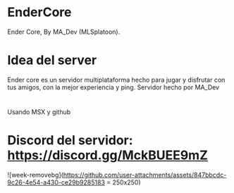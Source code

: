 # EnderCore
Ender Core, By MA_Dev (MLSplatoon).
# Idea del server
Ender core es un servidor multiplataforma hecho para jugar y disfrutar con tus amigos, con la mejor experiencia y ping. Servidor hecho por MA_Dev
# 
Usando MSX y github
# Discord del servidor: https://discord.gg/MckBUEE9mZ
![week-removebg](https://github.com/user-attachments/assets/847bbcdc-9c26-4e54-a430-ce29b9285183 = 250x250)
